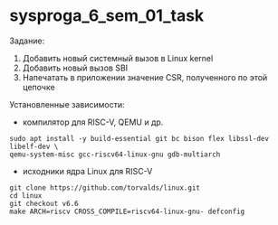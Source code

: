 # sysproga_6_sem_01_task
Задание: 
  1. Добавить новый системный вызов в Linux kernel
  2. Добавить новый вызов SBI
  3. Напечатать в приложении значение CSR, полученного по этой цепочке

Установленные зависимости:
  - компилятор для RISC-V, QEMU и др.
```
sudo apt install -y build-essential git bc bison flex libssl-dev libelf-dev \
qemu-system-misc gcc-riscv64-linux-gnu gdb-multiarch
```
  - исходники ядра Linux для RISC-V
```
git clone https://github.com/torvalds/linux.git
cd linux
git checkout v6.6
make ARCH=riscv CROSS_COMPILE=riscv64-linux-gnu- defconfig
```
